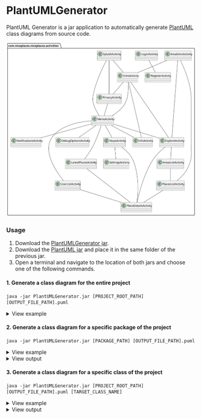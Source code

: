 # PlantUMLGenerator

PlantUML Generator is a jar application to automatically generate [PlantUML](https://plantuml.com/) class diagrams from source code.

![Example output](examples/example_package.svg)

### Usage

1. Download the [PlantUMLGenerator jar](https://github.com/plantuml/plantuml/releases/download/v1.0/PlantUMLGenerator.jar).
2. Download the [PlantUML jar](https://github.com/plantuml/plantuml/releases/download/v1.2022.14/plantuml.jar) and place it in the same folder of the previous jar.
3. Open a terminal and navigate to the location of both jars and choose one of the following commands.

#### 1. Generate a class diagram for the entire project
```
java -jar PlantUMLGenerator.jar [PROJECT_ROOT_PATH] [OUTPUT_FILE_PATH].puml
```

<details><summary>View example</summary>

Example with [Nice Places Android App](https://github.com/niceplaces/android-app):
```
java -jar PlantUMLGenerator.jar niceplaces-android-app/app/src/main/java niceplaces.puml
```
</details>

#### 2. Generate a class diagram for a specific package of the project
```
java -jar PlantUMLGenerator.jar [PACKAGE_PATH] [OUTPUT_FILE_PATH].puml
```
<details><summary>View example</summary>

Example with [Nice Places Android App](https://github.com/niceplaces/android-app)

```
java -jar PlantUMLGenerator.jar niceplaces-android-app/app/src/main/java/com/niceplaces/niceplaces/activities niceplaces-activities.puml
```
</details>

<details><summary>View output</summary>

![Example output](examples/example_package.svg)

</details>

#### 3. Generate a class diagram for a specific class of the project

```
java -jar PlantUMLGenerator.jar [PROJECT_ROOT_PATH] [OUTPUT_FILE_PATH].puml [TARGET_CLASS_NAME]
```

<details><summary>View example</summary>

Example with [Nice Places Android App](https://github.com/niceplaces/android-app)

```
java -jar PlantUMLGenerator.jar niceplaces-android-app/app/src/main/java niceplaces-menuactivity.puml MenuActivity
```
</details>

<details><summary>View output</summary>

![Example output](examples/example_class.svg)

</details>
